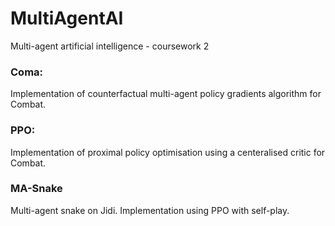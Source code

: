 # MultiAgentAI
Multi-agent artificial intelligence - coursework 2

### Coma:
Implementation of counterfactual multi-agent policy gradients algorithm for Combat.

### PPO:
Implementation of proximal policy optimisation using a centeralised critic for Combat.

### MA-Snake
Multi-agent snake on Jidi. Implementation using PPO with self-play.
